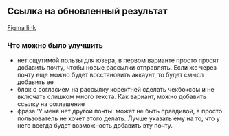 ## Cсылка на обновленный результат

[Figma link](https://www.figma.com/file/GJ3gUSTjr4pb20JQm1Z0Jh/schoolbook-letter?type=design&node-id=0-1&mode=design&t=H56PnXWcChjhjeiF-0)

### Что можно было улучшить

- нет ощутимой пользы для юзера, в первом варианте просто просят добавить почту, чтобы новые рассылки отправлять. Если же через почту еще можно будет восстановить аккаунт, то будет смысл добавить ее
- блок с согласием на рассылку коректней сделать чекбоксом и не включать слишком много текста. Как вариант, можно добавить ссылку на соглашение
- фраза 'У меня нет другой почты' может не быть правдивой, а просто пользователь не хочет этого делать. Лучше указать ему на то, что у него всегда будет возможность добавить эту почту.
